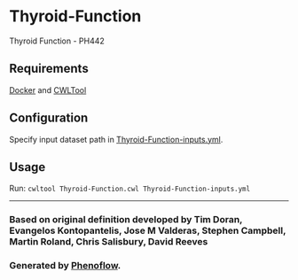 # Thyroid-Function

Thyroid Function - PH442

## Requirements

[Docker](https://docs.docker.com/install/) and [CWLTool](https://github.com/common-workflow-language/cwltool#install)

## Configuration

Specify input dataset path in [Thyroid-Function-inputs.yml](Thyroid-Function-inputs.yml).

## Usage

Run: `cwltool Thyroid-Function.cwl Thyroid-Function-inputs.yml`

***

### Based on original definition developed by Tim Doran, Evangelos Kontopantelis, Jose M Valderas, Stephen Campbell, Martin Roland, Chris Salisbury, David Reeves
### Generated by [Phenoflow](https://kclhi.org/phenoflow).
